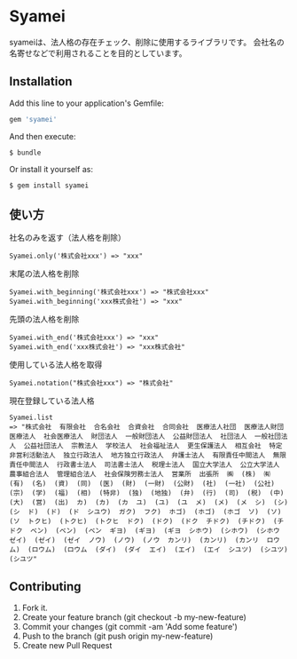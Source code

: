 # Syamei

syameiは、法人格の存在チェック、削除に使用するライブラリです。
会社名の名寄せなどで利用されることを目的としています。

## Installation

Add this line to your application's Gemfile:

```ruby
gem 'syamei'
```

And then execute:

    $ bundle

Or install it yourself as:

    $ gem install syamei

## 使い方

社名のみを返す（法人格を削除）
```
Syamei.only('株式会社xxx') => "xxx"
```

末尾の法人格を削除
```
Syamei.with_beginning('株式会社xxx') => "株式会社xxx"
Syamei.with_beginning('xxx株式会社') => "xxx"
```

先頭の法人格を削除
```
Syamei.with_end('株式会社xxx') => "xxx"
Syamei.with_end('xxx株式会社') => "xxx株式会社"
```

使用している法人格を取得
```
Syamei.notation("株式会社xxx") => "株式会社"
```

現在登録している法人格
```
Syamei.list
=> "株式会社  有限会社  合名会社  合資会社  合同会社  医療法人社団  医療法人財団  医療法人  社会医療法人  財団法人  一般財団法人  公益財団法人  社団法人  一般社団法人  公益社団法人  宗教法人  学校法人  社会福祉法人  更生保護法人  相互会社  特定非営利活動法人  独立行政法人  地方独立行政法人  弁護士法人  有限責任中間法人  無限責任中間法人  行政書士法人  司法書士法人  税理士法人  国立大学法人  公立大学法人  農事組合法人  管理組合法人  社会保険労務士法人  営業所  出張所  ㈱  (株)  ㈲  (有)  (名)  (資)  (同)  (医)  (財)  (一財)  (公財)  (社)  (一社)  (公社)  (宗)  (学)  (福)  (相)  (特非)  (独)  (地独)  (弁)  (行)  (司)  (税)  (中)  (大)  (営)  (出)  カ)  (カ)  (カ  ユ)  (ユ)  (ユ  メ)  (メ)  (メ  シ)  (シ)  (シ  ド)  (ド)  (ド  シユウ)  ガク)  フク)  ホゴ)  (ホゴ)  (ホゴ  ソ)  (ソ)  (ソ  トクヒ)  (トクヒ)  (トクヒ  ドク)  (ドク)  (ドク  チドク)  (チドク)  (チドク  ベン)  (ベン)  (ベン  ギヨ)  (ギヨ)  (ギヨ  シホウ)  (シホウ)  (シホウ  ゼイ)  (ゼイ)  (ゼイ  ノウ)  (ノウ)  (ノウ  カンリ)  (カンリ)  (カンリ  ロウム)  (ロウム)  (ロウム  (ダイ)  (ダイ  エイ)  (エイ)  (エイ  シユツ)  (シユツ)  (シユツ"
```

## Contributing
1. Fork it.
1. Create your feature branch (git checkout -b my-new-feature)
1. Commit your changes (git commit -am 'Add some feature')
1. Push to the branch (git push origin my-new-feature)
1. Create new Pull Request